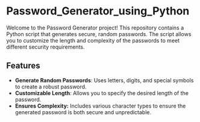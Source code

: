 # Password_Generator_using_Python

Welcome to the Password Generator project! This repository contains a Python script that generates secure, random passwords. The script allows you to customize the length and complexity of the passwords to meet different security requirements.

## Features

- **Generate Random Passwords**: Uses letters, digits, and special symbols to create a robust password.
- **Customizable Length**: Allows you to specify the desired length of the password.
- **Ensures Complexity:** Includes various character types to ensure the generated password is both secure and unpredictable.


